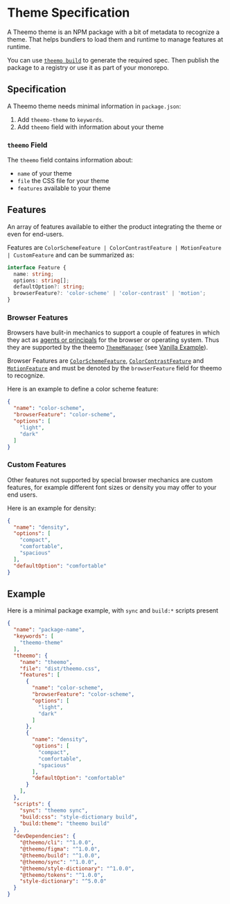 # Theme Specification

A Theemo theme is an NPM package with a bit of metadata to recognize a theme.
That helps bundlers to load them and runtime to manage features at runtime.

You can use [`theemo build`](./build/theme-package.md) to generate the required spec. Then publish the
package to a registry or use it as part of your monorepo.

## Specification

A Theemo theme needs minimal information in `package.json`:

1. Add `theemo-theme` to `keywords`.
2. Add `theemo` field with information about your theme

### `theemo` Field

The `theemo` field contains information about:

- `name` of your theme
- `file` the CSS file for your theme
- `features` available to your theme

## Features

An array of features available to either the product integrating the theme or
even for end-users.

Features are `ColorSchemeFeature | ColorContrastFeature | MotionFeature |
CustomFeature` and can be summarized as:

```ts
interface Feature {
  name: string;
  options: string[];
  defaultOption?: string;
  browserFeature?: 'color-scheme' | 'color-contrast' | 'motion';
}
```

### Browser Features

Browsers have bulit-in mechanics to support a couple of features in which they
act as [agents or principals](../design-tokens/traits.md#principals-and-agents)
for the browser or operating system. Thus they are supported by the theemo
[`ThemeManager`](/api/@theemo/theme/classes/ThemeManager.md) (see [Vanilla
Example](./integrations/vanilla.md)).

Browser Features are
[`ColorSchemeFeature`](/api/@theemo/theme/interfaces/ColorSchemeFeature.md),
[`ColorContrastFeature`](/api/@theemo/theme/interfaces/ColorContrastFeature.md)
and [`MotionFeature`](/api/@theemo/theme/interfaces/MotionFeature.md) and must
be denoted by the `browserFeature` field for theemo to recognize.

Here is an example to define a color scheme feature:

```json
{
  "name": "color-scheme",
  "browserFeature": "color-scheme",
  "options": [
    "light",
    "dark"
  ]
}
```

### Custom Features

Other features not supported by special browser mechanics are custom features,
for example different font sizes or density you may offer to your end users.

Here is an example for density:

```json
{
  "name": "density",
  "options": [
    "compact",
    "comfortable",
    "spacious"
  ],
  "defaultOption": "comfortable"
}
```

## Example

Here is a minimal package example, with `sync` and `build:*` scripts present

```json
{
  "name": "package-name",
  "keywords": [
    "theemo-theme"
  ],
  "theemo": {
    "name": "theemo",
    "file": "dist/theemo.css",
    "features": [
      {
        "name": "color-scheme",
        "browserFeature": "color-scheme",
        "options": [
          "light",
          "dark"
        ]
      },
      {
        "name": "density",
        "options": [
          "compact",
          "comfortable",
          "spacious"
        ],
        "defaultOption": "comfortable"
      }
    ],
  },
  "scripts": {
    "sync": "theemo sync",
    "build:css": "style-dictionary build",
    "build:theme": "theemo build"
  },
  "devDependencies": {
    "@theemo/cli": "^1.0.0",
    "@theemo/figma": "^1.0.0",
    "@theemo/build": "^1.0.0",
    "@theemo/sync": "^1.0.0",
    "@theemo/style-dictionary": "^1.0.0",
    "@theemo/tokens": "^1.0.0",
    "style-dictionary": "^5.0.0"
  }
}
```
